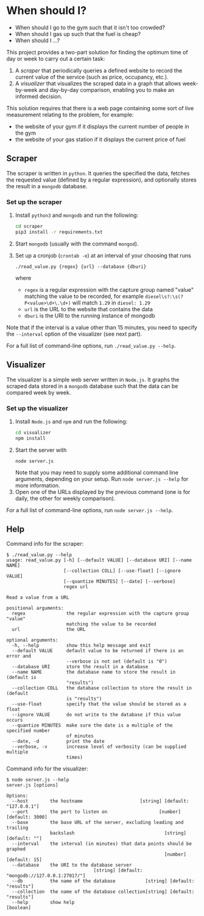 # When should I?
- When should I go to the gym such that it isn't too crowded?
- When should I gas up such that the fuel is cheap?
- When should I ...?

This project provides a two-part solution for finding the optimum time of day or week to carry out a certain task:

1. A _scraper_ that periodically queries a defined website to record the current value of the service (such as price, occupancy, etc.).
2. A _visualizer_ that visualizes the scraped data in a graph that allows week-by-week and day-by-day comparison, enabling you to make an informed decision. 

This solution requires that there is a web page containing some sort of live measurement relating to the problem, for example:
- the website of your gym if it displays the current number of people in the gym
- the website of your gas station if it displays the current price of fuel

## Scraper

The scraper is written in `python`. It queries the specified the data, fetches the requested value (defined by a regular expression), and optionally stores the result in a `mongodb` database. 

### Set up the scraper

1. Install `python3` and `mongodb` and run the following:

   ```bash
   cd scraper
   pip3 install -r requirements.txt
   ```

2. Start `mongodb` (usually with the command `mongod`).
3. Set up a cronjob (`crontab -e`) at an interval of your choosing that runs
   ```
   ./read_value.py {regex} {url} --database {dburi}
   ```
   where
   - `regex` is a regular expression with the capture group named "value" matching the value to be recorded, for example `diesel\s?:\s(?P<value>\d+\.\d+)` will match `1.29` in `diesel: 1.29`
   - `url` is the URL to the website that contains the data
   - `dburi` is the URI to the running instance of mongodb
    
Note that if the interval is a value other than 15 minutes, you need to specify the `--interval` option of the visualizer (see next part).

For a full list of command-line options, run `./read_value.py --help`.


## Visualizer

The visualizer is a simple web server written in `Node.js`. It graphs the scraped data stored in a `mongodb` database such that the data can be compared week by week. 

### Set up the visualizer

1. Install `Node.js` and `npm` and run the following: 
   ```bash
   cd visualizer
   npm install
   ```
2. Start the server with
   ```
   node server.js
   ```
   Note that you may need to supply some additional command line arguments, depending on your setup. Run `node server.js --help` for more information.
3. Open one of the URLs displayed by the previous command (one is for daily, the other for weekly comparison). 

For a full list of command-line options, run `node server.js --help`.

## Help

Command info for the scraper:
```
$ ./read_value.py --help
usage: read_value.py [-h] [--default VALUE] [--database URI] [--name NAME]
                     [--collection COLL] [--use-float] [--ignore VALUE]
                     [--quantize MINUTES] [--date] [--verbose]
                     regex url

Read a value from a URL

positional arguments:
  regex               the regular expression with the capture group "value"
                      matching the value to be recorded
  url                 the URL

optional arguments:
  -h, --help          show this help message and exit
  --default VALUE     default value to be returned if there is an error and
                      --verbose is not set (default is "0")
  --database URI      store the result in a database
  --name NAME         the database name to store the result in (default is
                      "results")
  --collection COLL   the database collection to store the result in (default
                      is "results")
  --use-float         specify that the value should be stored as a float
  --ignore VALUE      do not write to the database if this value occurs
  --quantize MINUTES  make sure the date is a multiple of the specified number
                      of minutes
  --date, -d          print the date
  --verbose, -v       increase level of verbosity (can be supplied multiple
                      times)
```

Command info for the visualizer:

```
$ node server.js --help
server.js [options]

Options:
  --host        the hostname                     [string] [default: "127.0.0.1"]
  --port        the port to listen on                   [number] [default: 3000]
  --base        the base URL of the server, excluding leading and trailing
                backslash                                 [string] [default: ""]
  --interval    the interval (in minutes) that data points should be graphed
                                                          [number] [default: 15]
  --database    the URI to the database server
                                [string] [default: "mongodb://127.0.0.1:27017/"]
  --db          the name of the database           [string] [default: "results"]
  --collection  the name of the database collection[string] [default: "results"]
  --help        show help                                              [boolean]
```